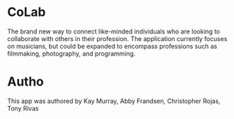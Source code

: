 # CoLab
The brand new way to connect like-minded individuals who are looking to collaborate with others in their profession. The application currently focuses on musicians, but could be expanded to encompass professions such as filmmaking, photography, and programming.

# Autho
This app was authored by Kay Murray, Abby Frandsen, Christopher Rojas, Tony Rivas

